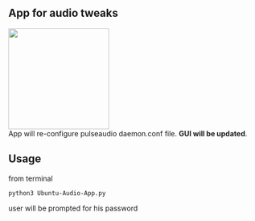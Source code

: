 ## App for audio tweaks
<img src="https://drive.google.com/uc?id=1BU5LEQ4e8k_ZWMpqz-9D7x7yMXszIkwR" width="auto" height="200"/>
<br>
App will re-configure pulseaudio daemon.conf file. <strong>GUI will be updated</strong>.

## Usage
from terminal
```
python3 Ubuntu-Audio-App.py
```
user will be prompted for his password
